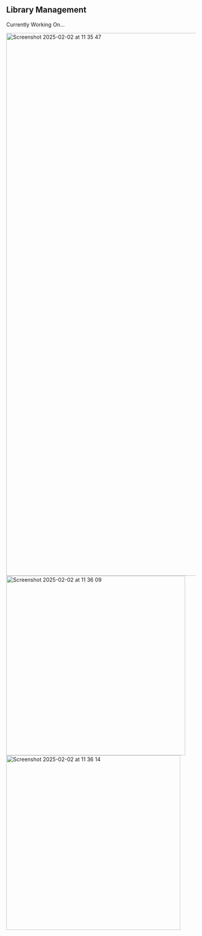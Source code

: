 ## Library Management

Currently Working On...

<img width="1439" alt="Screenshot 2025-02-02 at 11 35 47" src="https://github.com/user-attachments/assets/5f0d04ef-defe-4d60-9455-d3d012eeaee1" />

<img width="476" alt="Screenshot 2025-02-02 at 11 36 09" src="https://github.com/user-attachments/assets/e8e3eab4-f0b2-4d00-badc-9a11a1bdaf07" />

<img width="463" alt="Screenshot 2025-02-02 at 11 36 14" src="https://github.com/user-attachments/assets/3a3464af-94fe-412f-84d9-ce08b5e909f1" />
